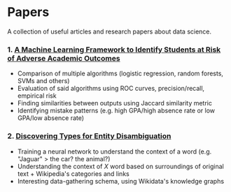 # Papers
A collection of useful articles and research papers about data science.

### 1. [A Machine Learning Framework to Identify Students at Risk of Adverse Academic Outcomes](https://dssg.uchicago.edu/wp-content/uploads/2016/04/montogmery-kd2015.pdf)
  * Comparison of multiple algorithms (logistic regression, random forests, SVMs and others)
  * Evaluation of said algorithms using ROC curves, precision/recall, empirical risk
  * Finding similarities between outputs using Jaccard similarity metric
  * Identifying mistake patterns (e.g. high GPA/high absence rate or low GPA/low absence rate)
### 2. [Discovering Types for Entity Disambiguation](https://blog.openai.com/discovering-types-for-entity-disambiguation/)
  * Training a neural network to understand the context of a word (e.g. "Jaguar" > the car? the animal?)
  * Understanding the context of *X* word based on surroundings of original text + Wikipedia's categories and links
  * Interesting data-gathering schema, using Wikidata's knowledge graphs
